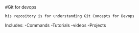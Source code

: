 #Git for devops


    his repository is for understanding Git Concepts for Devops

Includes:
-Commands
-Tutorials
-videos
-Projects

